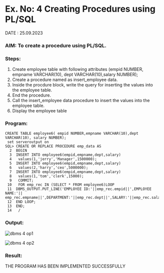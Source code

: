 # Ex. No: 4 Creating Procedures using PL/SQL

DATE : 25.09.2023

### AIM: To create a procedure using PL/SQL.

### Steps:
1. Create employee table with following attributes (empid NUMBER, empname VARCHAR(10), dept VARCHAR(10),salary NUMBER);
2. Create a procedure named as insert_employee data.
3. Inside the procdure block, write the query for inserting the values into the employee table.
4. End the procedure.
5. Call the insert_employee data procedure to insert the values into the employee table.
6. Display the employee table

### Program:
```
CREATE TABLE employee6( empid NUMBER,empname VARCHAR(10),dept VARCHAR(10), salary NUMBER);
 set serveroutput on
SQL> CREATE OR REPLACE PROCEDURE emp_data AS
  2  BEGIN
  3  INSERT INTO employee6(empid,empname,dept,salary)
  4   values(1,'jerry','Manager',1500000);
  5  INSERT INTO employee6(empid,empname,dept,salary)
  6   values(2,'harry','ceo',5000000);
  7  INSERT INTO employee6(empid,empname,dept,salary)
  8   values(1,'tom','clerk',15000);
  9   COMMIT;
 10   FOR emp_rec IN (SELECT * FROM employee6)LOOP
 11  DBMS_OUTPUT.PUT_LINE('EMPLOYEE ID:'||emp_rec.empid||',EMPLOYEE NAME:'|| emp_rec.empname||',DEPARTMENT:'||emp_rec.dept||',SALARY:'||emp_rec.salary);
 12  END LOOP;
 13  END;
 14   / 
```

### Output:
![dbms 4 op1](https://github.com/AtchayaSundaramoorthy/Ex-No-4-Creating-Procedures-using-PL-SQL/assets/119393516/101447f9-8253-4c02-9ed5-5720e94ad525)

![dbms 4 op2](https://github.com/AtchayaSundaramoorthy/Ex-No-4-Creating-Procedures-using-PL-SQL/assets/119393516/cb4729ba-5474-492e-a860-aa1c1ad972f3)


### Result:
THE PROGRAM HAS BEEN IMPLEMENTED SUCCESSFULLY
